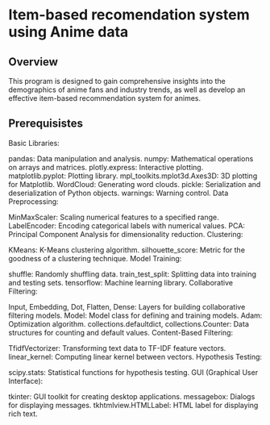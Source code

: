 # Item-based recomendation system using Anime data 

## Overview
This program is designed to gain comprehensive insights into the demographics of anime fans and industry trends, as well as develop an effective item-based recommendation system for animes.

## Prerequisistes
Basic Libraries:

pandas: Data manipulation and analysis.
numpy: Mathematical operations on arrays and matrices.
plotly.express: Interactive plotting.
matplotlib.pyplot: Plotting library.
mpl_toolkits.mplot3d.Axes3D: 3D plotting for Matplotlib.
WordCloud: Generating word clouds.
pickle: Serialization and deserialization of Python objects.
warnings: Warning control.
Data Preprocessing:

MinMaxScaler: Scaling numerical features to a specified range.
LabelEncoder: Encoding categorical labels with numerical values.
PCA: Principal Component Analysis for dimensionality reduction.
Clustering:

KMeans: K-Means clustering algorithm.
silhouette_score: Metric for the goodness of a clustering technique.
Model Training:

shuffle: Randomly shuffling data.
train_test_split: Splitting data into training and testing sets.
tensorflow: Machine learning library.
Collaborative Filtering:

Input, Embedding, Dot, Flatten, Dense: Layers for building collaborative filtering models.
Model: Model class for defining and training models.
Adam: Optimization algorithm.
collections.defaultdict, collections.Counter: Data structures for counting and default values.
Content-Based Filtering:

TfidfVectorizer: Transforming text data to TF-IDF feature vectors.
linear_kernel: Computing linear kernel between vectors.
Hypothesis Testing:

scipy.stats: Statistical functions for hypothesis testing.
GUI (Graphical User Interface):

tkinter: GUI toolkit for creating desktop applications.
messagebox: Dialogs for displaying messages.
tkhtmlview.HTMLLabel: HTML label for displaying rich text.

